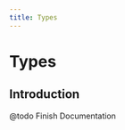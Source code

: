 ```yaml
---
title: Types
---
```


# Types

<div class="documentation__toc"></div>

## Introduction

@todo Finish Documentation
